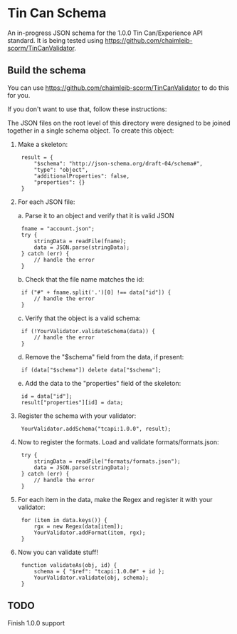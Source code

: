 Tin Can Schema
==========================

An in-progress JSON schema for the 1.0.0 Tin Can/Experience API standard. It is being tested using https://github.com/chaimleib-scorm/TinCanValidator.

Build the schema
----------------
You can use https://github.com/chaimleib-scorm/TinCanValidator to do this for you.

If you don't want to use that, follow these instructions:

The JSON files on the root level of this directory were designed to be joined together in a single schema object. To create this object:

1. Make a skeleton:

        result = {
            "$schema": "http://json-schema.org/draft-04/schema#",
            "type": "object",
            "additionalProperties": false,
            "properties": {}
        }


2. For each JSON file:

    a. Parse it to an object and verify that it is valid JSON

        fname = "account.json";
        try {
            stringData = readFile(fname);
            data = JSON.parse(stringData);
        } catch (err) {
            // handle the error
        }

    b. Check that the file name matches the id:

        if ("#" + fname.split('.')[0] !== data["id"]) {
            // handle the error
        }

    c. Verify that the object is a valid schema:

        if (!YourValidator.validateSchema(data)) {
            // handle the error
        }

    d. Remove the "$schema" field from the data, if present:

        if (data["$schema"]) delete data["$schema"];

    e. Add the data to the "properties" field of the skeleton:

        id = data["id"];
        result["properties"][id] = data;


3. Register the schema with your validator:

        YourValidator.addSchema("tcapi:1.0.0", result);

4. Now to register the formats. Load and validate formats/formats.json:

        try {
            stringData = readFile("formats/formats.json");
            data = JSON.parse(stringData);
        } catch (err) {
            // handle the error
        }


5. For each item in the data, make the Regex and register it with your validator:

        for (item in data.keys()) {
            rgx = new Regex(data[item]);
            YourValidator.addFormat(item, rgx);
        }


6. Now you can validate stuff!

        function validateAs(obj, id) {
            schema = { "$ref": "tcapi:1.0.0#" + id };
            YourValidator.validate(obj, schema);
        }


TODO
----
Finish 1.0.0 support
